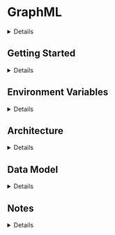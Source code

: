 # GraphML
<details>
TODO description
</details>

## Getting Started
<details>

1. clone repo
```bash
  git clone https://github.com/TrevorDArcyEvans/GraphML.git
```
1. generate self signed, https certificate
```bash
  cd GraphML.API
  ./CreateCert.sh
  cp GraphML.pfx Debug/netcoreapp3.1/
  cd ..
```
1. build
```bash
  dotnet restore
  dotnet build
```
1. run tests
```bash
  dotnet test
```
1. run API
```bash
  export ASPNETCORE_ENVIRONMENT=Development
  cd GraphML.API/bin/Debug/netcoreapp3.1 
  ./GraphML.API
```
1. open [Swagger UI](http://localhost:5000)

</details>

## Environment Variables
<details>

### Backend API
<details>

|Variable | Description | Example Value|
|---------|-------|--------------|
ASPNETCORE_ENVIRONMENT | ASP.NET Core runtime environment | `Production`, `Development`, `Test`
||
API_URI       | |
API_USERNAME  | |
API_PASSWORD  | |
||
DATASTORE_CONNECTION         | | SqLite
DATASTORE_CONNECTION_TYPE    | | SqLite
DATASTORE_CONNECTION_STRING  | | Data Source=&#124;DataDirectory&#124;Data/GraphML.sqlite3;
||
LOG_CONNECTION_STRING | |
LOG_BEARER_AUTH       | | False
||
OIDC_USERINFO_URL | |
OIDC_ISSUER_URL   | |
OIDC_AUDIENCE     | |
||
RESULT_DATASTORE | | localhost:6379
||
KESTREL_CERTIFICATE_FILENAME  | | GraphML.pfx
KESTREL_CERTIFICATE_PASSWORD  | | DisruptTheMarket
KESTREL_URLS                  | | http://localhost:5000
KESTREL_HTTPS_PORT            | | 8000
||
MESSAGE_QUEUE_URL               | | activemq:tcp://localhost:61616
MESSAGE_QUEUE_NAME              | | GraphML
MESSAGE_QUEUE_POLL_INTERVAL_S   | | 5
MESSAGE_QUEUE_USE_THREADS       | | False

</details>
</details>

## Architecture
<details>
TODO
</details>

## Data Model
<details>
TODO
</details>

## Notes
<details>

* enable `Development` mode by setting env var:  
&nbsp;&nbsp;&nbsp;&nbsp;  `export ASPNETCORE_ENVIRONMENT=Development`
* SwaggerUI is only enabled in `Development` mode
* Basic authentication (username/password) is only enabled in `Development` mode
* Basic authentication is `username`=`password` eg `Admin/Admin`
* For basic authentication, `role`=`username`

</details>
